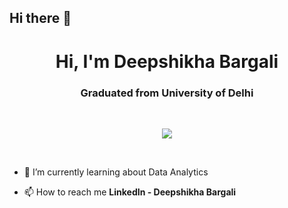 ## Hi there 👋


<h1 align="center">Hi, I'm Deepshikha Bargali</h1>
<h3 align="center">Graduated from University of Delhi</h3>


<br>

<p align="center">
  <img src="https://readme-typing-svg.herokuapp.com?color=%2336BCF7&size=22&center=true&vCenter=true&width=500&lines=Datas+Enthusiast;Tech+Explorer%E2%9C%A8" />
</p>

<br>

- 🌱 I’m currently learning about Data Analytics 

- 📫 How to reach me **LinkedIn - Deepshikha Bargali**



<br>

